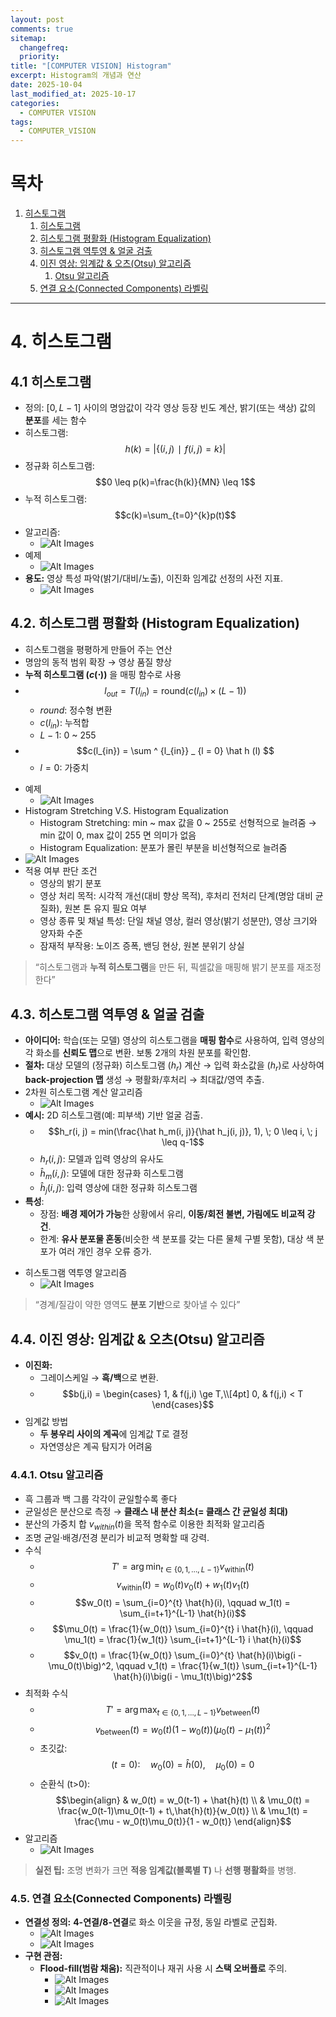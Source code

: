 ```yaml
---
layout: post
comments: true
sitemap:
  changefreq:
  priority:
title: "[COMPUTER VISION] Histogram"
excerpt: Histogram의 개념과 연산
date: 2025-10-04
last_modified_at: 2025-10-17
categories:
  - COMPUTER VISION
tags:
  - COMPUTER_VISION
---
```


# 목차

1. [히스토그램](#4-히스토그램)
	1. [히스토그램](#41-히스토그램)
	2. [히스토그램 평활화 (Histogram Equalization)](#42-히스토그램-평활화-histogram-equalization)
	3. [히스토그램 역투영 & 얼굴 검출](#43-히스토그램-역투영--얼굴-검출)
	4. [이진 영상: 임계값 & 오츠(Otsu) 알고리즘](#44-이진-영상-임계값--오츠otsu-알고리즘)
		1. [Otsu 알고리즘](#441-otsu-알고리즘)
	5. [연결 요소(Connected Components) 라벨링](#45-연결-요소connected-components-라벨링)

---

# 4. 히스토그램
## 4.1 히스토그램

- 정의: $[0, \, L-1]$ 사이의 명암값이 각각 영상 등장 빈도 계산, 밝기(또는 색상) 값의 **분포**를 세는 함수
- 히스토그램: $$h(k)=|\{(i,j)∣f(i,j)=k\}|$$
- 정규화 히스토그램: $$0 \leq p(k)=\frac{h(k)}{MN} \leq 1$$
- 누적 히스토그램: $$c(k)=\sum_{t=0}^{k}p(t)$$
- 알고리즘:
	- ![Alt Images](https://cdn.jsdelivr.net/gh/aliquis-facio/aliquis-facio.github.io@main/_image/2025-10-17-17-02-56.jpg?raw=true)
- 예제
	- ![Alt Images](https://cdn.jsdelivr.net/gh/aliquis-facio/aliquis-facio.github.io@main/_image/2025-10-17-17-03-06.jpg?raw=true)
- **용도:** 영상 특성 파악(밝기/대비/노출), 이진화 임계값 선정의 사전 지표.
	- ![Alt Images](https://cdn.jsdelivr.net/gh/aliquis-facio/aliquis-facio.github.io@main/_image/2025-10-17-17-03-10.jpg?raw=true)

## 4.2. 히스토그램 평활화 (Histogram Equalization)

- 히스토그램을 평평하게 만들어 주는 연산
- 명암의 동적 범위 확장 → 영상 품질 향상
- **누적 히스토그램 ($c(\cdot)$)** 을 매핑 함수로 사용
- $$l_{out} = T(l_{in}) = \text {round} (c(l_{in}) \times (L-1))$$
	- $round$: 정수형 변환
	- $c(l_{in})$: 누적합
	- $L-1$: 0 ~ 255
- $$c(l_{in}) = \sum ^ {l_{in}} _ {l = 0} \hat h (l) $$
	- $l = 0$: 가중치
* 예제
	- ![Alt Images](https://cdn.jsdelivr.net/gh/aliquis-facio/aliquis-facio.github.io@main/_image/2025-10-17-17-03-49.jpg?raw=true)
* Histogram Stretching V.S. Histogram Equalization
	* Histogram Stretching: min ~ max 값을 0 ~ 255로 선형적으로 늘려줌 → min 값이 0, max 값이 255 면 의미가 없음
	* Histogram Equalization: 분포가 몰린 부분을 비선형적으로 늘려줌
* ![Alt Images](https://cdn.jsdelivr.net/gh/aliquis-facio/aliquis-facio.github.io@main/_image/2025-10-17-17-04-04.jpg?raw=true)
* 적용 여부 판단 조건
	* 영상의 밝기 분포
	* 영상 처리 목적: 시각적 개선(대비 향상 목적), 후처리 전처리 단계(명암 대비 균질화), 원본 톤 유지 필요 여부
	* 영상 종류 및 채널 특성: 단일 채널 영상, 컬러 영상(밝기 성분만), 영상 크기와 양자화 수준
	* 잠재적 부작용: 노이즈 증폭, 밴딩 현상, 원본 분위기 상실

> “히스토그램과 **누적 히스토그램**을 만든 뒤, 픽셀값을 매핑해 밝기 분포를 재조정한다”

## 4.3. 히스토그램 역투영 & 얼굴 검출

- **아이디어:** 학습(또는 모델) 영상의 히스토그램을 **매핑 함수**로 사용하여, 입력 영상의 각 화소를 **신뢰도 맵**으로 변환. 보통 2개의 차원 분포를 확인함.
- **절차:** 대상 모델의 (정규화) 히스토그램 ($h_r$) 계산 → 입력 화소값을 ($h_r$)로 사상하여 **back-projection 맵** 생성 → 평활화/후처리 → 최대값/영역 추출.
- 2차원 히스토그램 계산 알고리즘
	- ![Alt Images](https://cdn.jsdelivr.net/gh/aliquis-facio/aliquis-facio.github.io@main/_image/2025-10-17-17-04-51.jpg?raw=true)
- **예시:** 2D 히스토그램(예: 피부색) 기반 얼굴 검출.
	- $$h_r(i, j) = min(\frac{\hat h_m(i, j)}{\hat h_j(i, j)}, 1), \; 0 \leq i, \; j \leq q-1$$
	- $h_r(i, j)$: 모델과 입력 영상의 유사도
	- $\hat h_m(i, j)$: 모델에 대한 정규화 히스토그램
	- $\hat h_j(i, j)$: 입력 영상에 대한 정규화 히스토그램
- **특성**:
	- 장점: **배경 제어가 가능**한 상황에서 유리, **이동/회전 불변, 가림에도 비교적 강건**.
	- 한계: **유사 분포물 혼동**(비슷한 색 분포를 갖는 다른 물체 구별 못함), 대상 색 분포가 여러 개인 경우 오류 증가.
* 히스토그램 역투영 알고리즘
	* ![Alt Images](https://cdn.jsdelivr.net/gh/aliquis-facio/aliquis-facio.github.io@main/_image/2025-10-17-17-05-34.jpg?raw=true)

> “경계/질감이 약한 영역도 **분포 기반**으로 찾아낼 수 있다”

## 4.4. 이진 영상: 임계값 & 오츠(Otsu) 알고리즘

- **이진화:**
	- 그레이스케일 → **흑/백**으로 변환.
	- $$b(j,i) =
		\begin{cases}
		1, & f(j,i) \ge T,\\[4pt]
		0, & f(j,i) < T
		\end{cases}$$
- 임계값 방법
	- **두 봉우리 사이의 계곡**에 임계값 T로 결정
	- 자연영상은 계곡 탐지가 어려움

### 4.4.1. Otsu 알고리즘

- 흑 그룹과 백 그룹 각각이 균일할수록 좋다
- 균일성은 분산으로 측정 → **클래스 내 분산 최소(= 클래스 간 균일성 최대)**
- 분산의 가중치 합 $v_{within}(t)$을 목적 함수로 이용한 최적화 알고리즘
- 조명 균일·배경/전경 분리가 비교적 명확할 때 강력.
- 수식
	- $$T' = \arg\min_{t \in \{0,1,\dots,L-1\}} v_{\text{within}}(t)$$
	- $$v_{\text{within}}(t) = w_0(t) v_0(t) + w_1(t) v_1(t)$$
	- $$w_0(t) = \sum_{i=0}^{t} \hat{h}(i), \qquad
		w_1(t) = \sum_{i=t+1}^{L-1} \hat{h}(i)$$
	- $$\mu_0(t) = \frac{1}{w_0(t)} \sum_{i=0}^{t} i \hat{h}(i), \qquad
		\mu_1(t) = \frac{1}{w_1(t)} \sum_{i=t+1}^{L-1} i \hat{h}(i)$$
	- $$v_0(t) = \frac{1}{w_0(t)} \sum_{i=0}^{t} \hat{h}(i)\big(i - \mu_0(t)\big)^2, \qquad
		v_1(t) = \frac{1}{w_1(t)} \sum_{i=t+1}^{L-1} \hat{h}(i)\big(i - \mu_1(t)\big)^2$$
- 최적화 수식
	- $$T' = \arg\max_{t \in \{0,1,\dots,L-1\}} v_{\text{between}}(t)$$
	- $$v_{\text{between}}(t) = w_0(t)\big(1 - w_0(t)\big)\big(\mu_0(t) - \mu_1(t)\big)^2$$
	- 초깃값: $$(t=0):\quad w_0(0) = \hat{h}(0),\quad \mu_0(0) = 0$$
	- 순환식 (t>0): $$\begin{align}
		& w_0(t) = w_0(t-1) + \hat{h}(t) \\
		& \mu_0(t) = \frac{w_0(t-1)\mu_0(t-1) + t\,\hat{h}(t)}{w_0(t)} \\
		& \mu_1(t) = \frac{\mu - w_0(t)\mu_0(t)}{1 - w_0(t)}
		\end{align}$$
- 알고리즘
	- ![Alt Images](https://cdn.jsdelivr.net/gh/aliquis-facio/aliquis-facio.github.io@main/_image/2025-10-17-17-05-56.jpg?raw=true)

> **실전 팁:** 조명 변화가 크면 **적응 임계값(블록별 T)** 나 **선행 평활화**를 병행.

### 4.5. 연결 요소(Connected Components) 라벨링

- **연결성 정의:** **4-연결/8-연결**로 화소 이웃을 규정, 동일 라벨로 군집화.
	- ![Alt Images](https://cdn.jsdelivr.net/gh/aliquis-facio/aliquis-facio.github.io@main/_image/2025-10-17-17-06-11.jpg?raw=true)
	- ![Alt Images](https://cdn.jsdelivr.net/gh/aliquis-facio/aliquis-facio.github.io@main/_image/2025-10-17-17-06-23.jpg?raw=true)
- **구현 관점:**
    - **Flood-fill(범람 채움):** 직관적이나 재귀 사용 시 **스택 오버플로** 주의.
	    - ![Alt Images](https://cdn.jsdelivr.net/gh/aliquis-facio/aliquis-facio.github.io@main/_image/2025-10-17-17-06-40.jpg?raw=true)
	    - ![Alt Images](https://cdn.jsdelivr.net/gh/aliquis-facio/aliquis-facio.github.io@main/_image/2025-10-17-17-06-44.jpg?raw=true)
	    - ![Alt Images](https://cdn.jsdelivr.net/gh/aliquis-facio/aliquis-facio.github.io@main/_image/2025-10-17-17-06-54.jpg?raw=true)